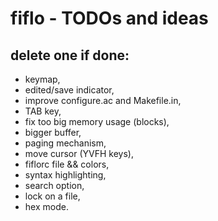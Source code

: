 # fiflo - TODOs and ideas
## delete one if done:
- keymap,
- edited/save indicator,
- improve configure.ac and Makefile.in,
- TAB key,
- fix too big memory usage (blocks),
- bigger buffer,
- paging mechanism,
- move cursor (YVFH keys),
- fiflorc file && colors,
- syntax highlighting,
- search option,
- lock on a file,
- hex mode.

